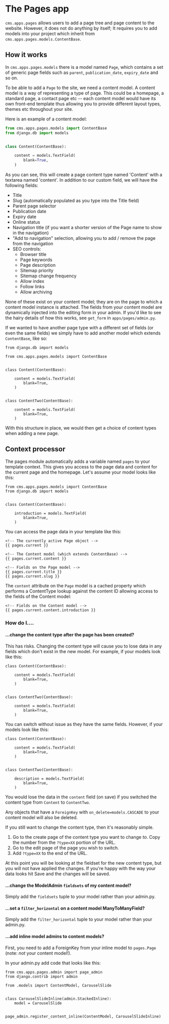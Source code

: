 # The Pages app

`cms.apps.pages` allows users to add a page tree and page content to the website. However, it does not do anything by itself; It requires you to add models into your project which inherit from `cms.apps.pages.models.ContentBase`.

## How it works

In `cms.apps.pages.models` there is a model named `Page`, which contains a set of generic page fields such as `parent`, `publication_date`, `expiry_date` and so on.

To be able to add a `Page` to the site, we need a content model.  A content model is a way of representing a type of page. This could be a homepage, a standard page, a contact page etc -- each content model would have its own front-end template thus allowing you to provide different layout types, themes etc throughout your site.

Here is an example of a content model:


```python
from cms.apps.pages.models import ContentBase
from django.db import models


class Content(ContentBase):

    content = models.TextField(
        blank=True,
    )
```


As you can see, this will create a page content type named 'Content' with a textarea named 'content'.  In addition to our custom field, we will have the following fields:

* Title
* Slug (automatically populated as you type into the Title field)
* Parent page selector
* Publication date
* Expiry date
* Online status
* Navigation title (if you want a shorter version of the Page name to show in the navigation)
* "Add to navigation" selection, allowing you to add / remove the page from the navigation
* SEO controls:
  * Browser title
  * Page keywords
  * Page description
  * Sitemap priority
  * Sitemap change frequency
  * Allow index
  * Follow links
  * Allow archiving

None of these exist on your content model; they are on the page to which a content model instance is attached. The fields from your content model are dynamically injected into the editing form in your admin. If you'd like to see the hairy details of how this works, see `get_form` in `apps/pages/admin.py`.

If we wanted to have another page type with a different set of fields (or even the same fields) we simply have to add another model which extends `ContentBase`, like so:

```
from django.db import models

from cms.apps.pages.models import ContentBase


class Content(ContentBase):

    content = models.TextField(
        blank=True,
    )


class ContentTwo(ContentBase):

    content = models.TextField(
        blank=True,
    )
```

With this structure in place, we would then get a choice of content types when adding a new page.

## Context processor

The pages module automatically adds a variable named `pages` to your template context. This gives you access to the page data and content for the current page and the homepage.  Let's assume your model looks like this:


```
from cms.apps.pages.models import ContentBase
from django.db import models


class Content(ContentBase):

    introduction = models.TextField(
        blank=True,
    )
```

You can access the page data in your template like this:

```
<!-- The currently active Page object -->
{{ pages.current }}

<!-- The Content model (which extends ContentBase) -->
{{ pages.current.content }}

<!-- Fields on the Page model -->
{{ pages.current.title }}
{{ pages.current.slug }}
```

The `content` attribute on the `Page` model is a cached property which performs a ContentType lookup against the content ID allowing access to the fields of the Content model:

```
<!-- Fields on the Content model -->
{{ pages.current.content.introduction }}
```

### How do I....

#### ...change the content type after the page has been created?

This has risks.  Changing the content type will cause you to lose data in any fields which don't exist in the new model. For example, if your models look like this:

```
class Content(ContentBase):

    content = models.TextField(
        blank=True,
    )


class ContentTwo(ContentBase):

    content = models.TextField(
        blank=True,
    )
```

You can switch without issue as they have the same fields. However, if your models look like this:

```
class Content(ContentBase):

    content = models.TextField(
        blank=True,
    )


class ContentTwo(ContentBase):

    description = models.TextField(
        blank=True,
    )
```

You would lose the data in the `content` field (on save) if you switched the content type from `Content` to `ContentTwo`.

Any objects that have a `ForeignKey` with `on_delete=models.CASCADE` to your content model will also be deleted.

If you still want to change the content type, then it's reasonably simple.

1. Go to the create page of the content type you want to change *to*. Copy the number from the ``?type=XX`` portion of the URL.
2. Go to the edit page of the page you wish to switch.
3. Add `?type=XX` to the end of the URL.

At this point you will be looking at the fieldset for the new content type, but you will not have applied the changes.  If you're happy with the way your data looks hit Save and the changes will be saved.

#### ...change the ModelAdmin `fieldsets` of my content model?

Simply add the `fieldsets` tuple to your model rather than your admin.py.

#### ...set a `filter_horizontal` on a content model ManyToManyField?

Simply add the `filter_horizontal` tuple to your model rather than your admin.py.

#### ...add inline model admins to content models?

First, you need to add a ForeignKey from your inline model to `pages.Page` (note: *not* your content model!).

In your admin.py add code that looks like this:

```
from cms.apps.pages.admin import page_admin
from django.contrib import admin

from .models import ContentModel, CarouselSlide


class CarouselSlideInline(admin.StackedInline):
    model = CarouselSlide


page_admin.register_content_inline(ContentModel, CarouselSlideInline)
```
